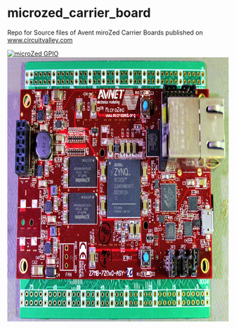 # microzed_carrier_board
Repo for Source files of Avent miroZed Carrier Boards published on www.circuitvalley.com

<a href="https://www.circuitvalley.com/2020/05/diy-microzed-breakout-carrier-board-zynq-fpga.html">
<img src="https://raw.githubusercontent.com/circuitvalley/microzed_carrier_board/master/microZed%20GPIO%20Breakout/Images/microzed%20breakout%20board%20zynq%20fpga%20diy%20open%20source%20%20gpio%20(5).JPG" alt="microZed GPIO" width="830" height="600">
</a>


<a href="https://www.circuitvalley.com/2020/05/diy-microzed-breakout-carrier-board-zynq-fpga.html">
<img src="https://raw.githubusercontent.com/circuitvalley/microzed_carrier_board/master/microZed%20GPIO%20Breakout/Images/microzed%20breakout%20board%20zynq%20fpga%20diy%20open%20source%20%20gpio%20(2).JPG" alt="microZed GPIO" width="830" height="600">
</a>
